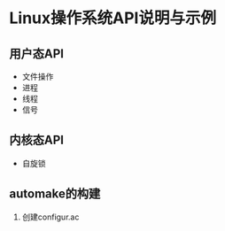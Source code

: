 # Linux操作系统API说明与示例

## 用户态API

- 文件操作
- 进程
- 线程
- 信号

## 内核态API

- 自旋锁

## automake的构建

1. 创建configur.ac

